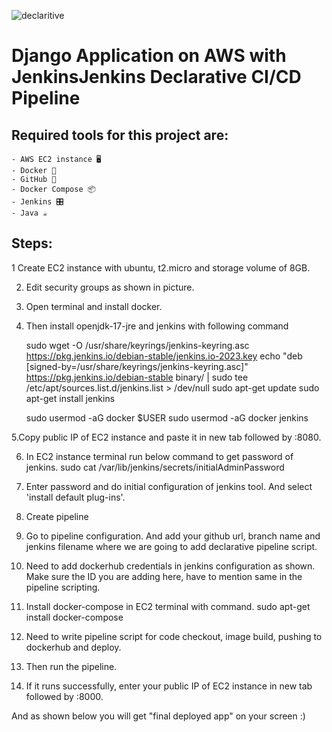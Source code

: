 ![declaritive](https://github.com/user-attachments/assets/040ef7bd-1cb5-47ca-94ce-469760ccbcf6)


# Django Application on AWS with JenkinsJenkins Declarative CI/CD Pipeline
  ## Required tools for this project are:
    - AWS EC2 instance 🖥️
    - Docker 🐳
    - GitHub 🐙
    - Docker Compose 📦
    - Jenkins 🎛️
    - Java ☕
    
  ## Steps:

1 Create EC2 instance with ubuntu, t2.micro and storage volume of 8GB.

2. Edit security groups as shown in picture. 

3. Open terminal and install docker.

4. Then install openjdk-17-jre and jenkins with following command

      sudo wget -O /usr/share/keyrings/jenkins-keyring.asc \
        https://pkg.jenkins.io/debian-stable/jenkins.io-2023.key
      echo "deb [signed-by=/usr/share/keyrings/jenkins-keyring.asc]" \
        https://pkg.jenkins.io/debian-stable binary/ | sudo tee \
        /etc/apt/sources.list.d/jenkins.list > /dev/null
      sudo apt-get update
      sudo apt-get install jenkins
      
      sudo usermod -aG docker $USER
      sudo usermod -aG docker jenkins

5.Copy public IP of EC2 instance and paste it in new tab followed by :8080.

6. In EC2 instance terminal run below command to get password of jenkins. 
sudo cat /var/lib/jenkins/secrets/initialAdminPassword

7. Enter password and do initial configuration of jenkins tool. And select 'install default plug-ins'.

8. Create pipeline

9. Go to pipeline configuration. And add your github url, branch name and jenkins filename where we are going to add declarative pipeline script.

10.  Need to add dockerhub credentials in jenkins configuration as shown. Make sure the ID you are adding here, have to mention same in the pipeline scripting. 

11. Install docker-compose in EC2 terminal with command.
sudo apt-get install docker-compose

12. Need to write pipeline script for code checkout, image build, pushing to dockerhub and deploy. 

13. Then run the pipeline.


14. If it runs successfully, enter your public IP of EC2 instance in new tab followed by :8000.

And as shown below you will get "final deployed app" on your screen :) 

